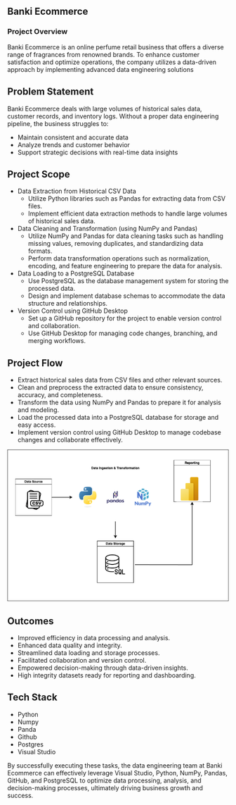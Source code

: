 ## Banki Ecommerce

### Project Overview
Banki Ecommerce is an online perfume retail business that offers a diverse range of fragrances from renowned brands. To enhance customer satisfaction and optimize operations, the company utilizes a data-driven approach by implementing advanced data engineering solutions

## Problem Statement
Banki Ecommerce deals with large volumes of historical sales data, customer records, and inventory logs. Without a proper data engineering pipeline, the business struggles to:
- Maintain consistent and accurate data
- Analyze trends and customer behavior
- Support strategic decisions with real-time data insights

## Project Scope
- Data Extraction from Historical CSV Data
  - Utilize Python libraries such as Pandas for extracting data from CSV files.
  - Implement efficient data extraction methods to handle large volumes of historical sales data.
- Data Cleaning and Transformation (using NumPy and Pandas)
  - Utilize NumPy and Pandas for data cleaning tasks such as handling missing values, removing duplicates, and standardizing data formats.
  - Perform data transformation operations such as normalization, encoding, and feature engineering to prepare the data for analysis.
- Data Loading to a PostgreSQL Database
  - Use PostgreSQL as the database management system for storing the processed data.
  - Design and implement database schemas to accommodate the data structure and relationships.
- Version Control using GitHub Desktop
  - Set up a GitHub repository for the project to enable version control and collaboration.
  - Use GitHub Desktop for managing code changes, branching, and merging workflows.

## Project Flow
- Extract historical sales data from CSV files and other relevant sources.
- Clean and preprocess the extracted data to ensure consistency, accuracy, and completeness.
- Transform the data using NumPy and Pandas to prepare it for analysis and modeling.
- Load the processed data into a PostgreSQL database for storage and easy access.
- Implement version control using GitHub Desktop to manage codebase changes and collaborate effectively.

![alt text](https://github.com/uchy4life/Banki_ecommerce_case_study/blob/main/Processflow.png)
## Outcomes

- Improved efficiency in data processing and analysis.
- Enhanced data quality and integrity.
- Streamlined data loading and storage processes.
- Facilitated collaboration and version control.
- Empowered decision-making through data-driven insights.
- High integrity datasets ready for reporting and dashboarding.

## Tech Stack
- Python
- Numpy
- Panda
- Github
- Postgres
- Visual Studio

By successfully executing these tasks, the data engineering team at Banki Ecommerce can effectively leverage Visual Studio, Python, NumPy, Pandas, GitHub, and PostgreSQL to optimize data processing, analysis, and decision-making processes, ultimately driving business growth and success.

